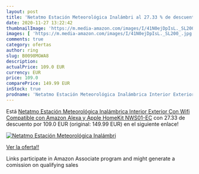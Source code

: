 ```yaml
---
layout: post
title: 'Netatmo Estación Meteorológica Inalámbri al 27.33 % de descuento'
date: 2020-11-27 13:22:42
thumbnailImage: 'https://m.media-amazon.com/images/I/41N0ejDpIsL._SL200_.jpg'
images: [ 'https://m.media-amazon.com/images/I/41N0ejDpIsL._SL200_.jpg' ]
comments: true
category: ofertas
author: ring
slug: B0098MGWA8
description:
actualPrice: 109.0 EUR
currency: EUR
price: 109.0
comparePrice: 149.99 EUR
inStock: true
prodname: 'Netatmo Estación Meteorológica Inalámbrica Interior Exterior Con Wifi  Compatible con Amazon Alexa y Apple HomeKit  NWS01-EC'
---
```


Está [Netatmo Estación Meteorológica Inalámbrica Interior Exterior Con Wifi  Compatible con Amazon Alexa y Apple HomeKit  NWS01-EC](https://www.amazon.es/dp/B0098MGWA8/?tag=tolees-21) con 27.33 de descuento por 109.0 EUR (original: 149.99 EUR) en el siguiente enlace!

[![Netatmo Estación Meteorológica Inalámbri](https://m.media-amazon.com/images/I/41N0ejDpIsL._SL200_.jpg)](https://www.amazon.es/dp/B0098MGWA8/?tag=tolees-21)

[Ver la oferta!!](https://www.amazon.es/dp/B0098MGWA8/?tag=tolees-21)

Links participate in Amazon Associate program and might generate a comission on qualifying sales


